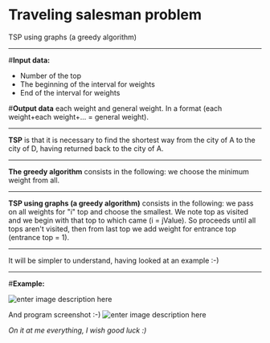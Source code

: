 # Traveling salesman problem
TSP using graphs (a greedy algorithm)

---
#**Input data:**
- Number of the top
- The beginning of the interval for weights
- End of the interval for weights

#**Output data**
each weight and general weight.
In a format (each weight+each weight+... = general weight).

---
**TSP** is that it is necessary to find the shortest way from the city of A to the city of D, having returned back to the city of A. 

---
**The greedy algorithm** consists in the following: we choose the minimum weight from all.

---

**TSP using graphs (a greedy algorithm)** consists in the following: we pass on all weights for "i" top and choose the smallest. We note top as visited and we begin with that top to which came (i = jValue). So proceeds until all tops aren't visited, then from last top we add weight for entrance top (entrance top = 1).

---

It will be simpler to understand, having looked at an example :-)

---
#**Example:**

![enter image description here](https://lh3.googleusercontent.com/cbLHpo54qU55s8SJn6T2SQ-8lyvRFxh9ONXmtXFNa20=s0 "IMG_20151006_080649.jpg")

And program screenshot :-)
![enter image description here](https://lh3.googleusercontent.com/bfF_D0e_nDiwBl4frQp36k8w7HZkl8yjylxvFTDp2_Q=s0 "Program result print.png")

*On it at me everything, I wish good luck :)*
